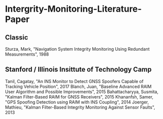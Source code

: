 # Intergrity-Monitoring-Literature-Paper

## Classic 

Sturza, Mark, "Navigation System Integrity Monitoring Using Redundant Measurements", 1988


## Stanford / Illinois Insittute of Technology Camp

Tanil, Cagatay, "An INS Monitor to Detect GNSS Spoofers Capable of Tracking Vehicle Position", 2017
Blanch, Juan, "Baseline Advanced RAIM User Algorithm and Possible Improvements", 2015
Bahattacharyya, Susmita, "Kalman Filter-Based RAIM for GNSS Receivers", 2015
Khananfsh, Samer, "GPS Spoofing Detection using RAIM with INS Coupling", 2014
Joerger, Mathieu, "Kalman Filter-Based Integrity Monitoring Against Sensor Faults", 2013

